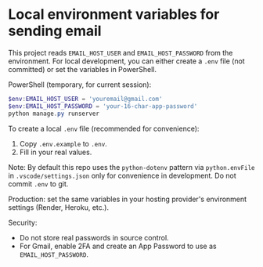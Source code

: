 Local environment variables for sending email
==========================================

This project reads `EMAIL_HOST_USER` and `EMAIL_HOST_PASSWORD` from the environment.
For local development, you can either create a `.env` file (not committed) or set the variables in PowerShell.

PowerShell (temporary, for current session):

```powershell
$env:EMAIL_HOST_USER = 'youremail@gmail.com'
$env:EMAIL_HOST_PASSWORD = 'your-16-char-app-password'
python manage.py runserver
```

To create a local `.env` file (recommended for convenience):

1. Copy `.env.example` to `.env`.
2. Fill in your real values.

Note: By default this repo uses the `python-dotenv` pattern via `python.envFile` in `.vscode/settings.json` only for convenience in development. Do not commit `.env` to git.

Production: set the same variables in your hosting provider's environment settings (Render, Heroku, etc.).

Security:
- Do not store real passwords in source control.
- For Gmail, enable 2FA and create an App Password to use as `EMAIL_HOST_PASSWORD`.
